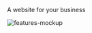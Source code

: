 A website for your business

![features-mockup](https://github.com/Arham-Begani/Business_Website/assets/123586002/f42430fc-0378-47b5-8258-e8c3ef9f5fbc)
